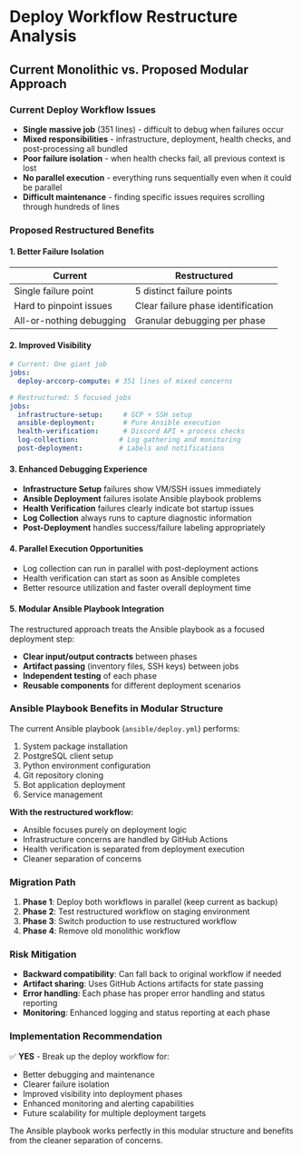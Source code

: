 # Deploy Workflow Restructure Analysis

## Current Monolithic vs. Proposed Modular Approach

### **Current Deploy Workflow Issues**
- **Single massive job** (351 lines) - difficult to debug when failures occur
- **Mixed responsibilities** - infrastructure, deployment, health checks, and post-processing all bundled
- **Poor failure isolation** - when health checks fail, all previous context is lost
- **No parallel execution** - everything runs sequentially even when it could be parallel
- **Difficult maintenance** - finding specific issues requires scrolling through hundreds of lines

### **Proposed Restructured Benefits**

#### **1. Better Failure Isolation**
| Current | Restructured |
|---------|-------------|
| Single failure point | 5 distinct failure points |
| Hard to pinpoint issues | Clear failure phase identification |
| All-or-nothing debugging | Granular debugging per phase |

#### **2. Improved Visibility**
```yaml
# Current: One giant job
jobs:
  deploy-arccorp-compute: # 351 lines of mixed concerns

# Restructured: 5 focused jobs  
jobs:
  infrastructure-setup:     # GCP + SSH setup
  ansible-deployment:       # Pure Ansible execution
  health-verification:      # Discord API + process checks
  log-collection:          # Log gathering and monitoring
  post-deployment:         # Labels and notifications
```

#### **3. Enhanced Debugging Experience**
- **Infrastructure Setup** failures show VM/SSH issues immediately
- **Ansible Deployment** failures isolate Ansible playbook problems  
- **Health Verification** failures clearly indicate bot startup issues
- **Log Collection** always runs to capture diagnostic information
- **Post-Deployment** handles success/failure labeling appropriately

#### **4. Parallel Execution Opportunities**
- Log collection can run in parallel with post-deployment actions
- Health verification can start as soon as Ansible completes
- Better resource utilization and faster overall deployment time

#### **5. Modular Ansible Playbook Integration**
The restructured approach treats the Ansible playbook as a focused deployment step:
- **Clear input/output contracts** between phases
- **Artifact passing** (inventory files, SSH keys) between jobs
- **Independent testing** of each phase
- **Reusable components** for different deployment scenarios

### **Ansible Playbook Benefits in Modular Structure**

The current Ansible playbook (`ansible/deploy.yml`) performs:
1. System package installation
2. PostgreSQL client setup  
3. Python environment configuration
4. Git repository cloning
5. Bot application deployment
6. Service management

**With the restructured workflow:**
- Ansible focuses purely on deployment logic
- Infrastructure concerns are handled by GitHub Actions
- Health verification is separated from deployment execution
- Cleaner separation of concerns

### **Migration Path**
1. **Phase 1**: Deploy both workflows in parallel (keep current as backup)
2. **Phase 2**: Test restructured workflow on staging environment
3. **Phase 3**: Switch production to use restructured workflow
4. **Phase 4**: Remove old monolithic workflow

### **Risk Mitigation**
- **Backward compatibility**: Can fall back to original workflow if needed
- **Artifact sharing**: Uses GitHub Actions artifacts for state passing
- **Error handling**: Each phase has proper error handling and status reporting
- **Monitoring**: Enhanced logging and status reporting at each phase

### **Implementation Recommendation**
✅ **YES** - Break up the deploy workflow for:
- Better debugging and maintenance
- Clearer failure isolation  
- Improved visibility into deployment phases
- Enhanced monitoring and alerting capabilities
- Future scalability for multiple deployment targets

The Ansible playbook works perfectly in this modular structure and benefits from the cleaner separation of concerns.
